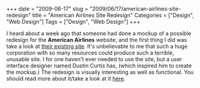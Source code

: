 +++
date = "2009-06-17"
slug = "2009/06/17/american-airlines-site-redesign"
title = "American Airlines Site Redesign"
Categories = ["Design", "Web Design"]
Tags = ["Design", "Web Design"]
+++

I heard about a week ago that someone had done a mockup of a possible redesign for the **American Airlines** website, and the first thing I did was take a look at [their existing site](http://www.aa.com/aa/homePage.do). It's unbelievable to me that such a huge corporation with so many resources could produce such a terrible, unusable site. I for one haven't ever needed to use the site, but a user interface designer named Dustin Curtis has, (which inspired him to create the mockup.) The redesign is visually interesting as well as functional. You should read more about it/take a look at it [here](http://dustincurtis.com/dear_american_airlines.html).
